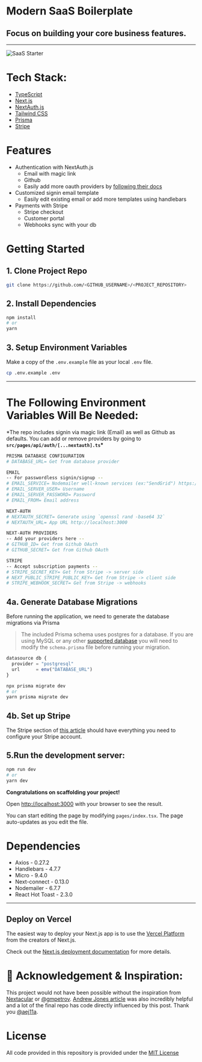 # **Modern SaaS Boilerplate**

## Focus on building your core business features.

---

![SaaS Starter](https://res.cloudinary.com/dxghtqpao/image/upload/v1659066394/A_Modern_SaaS_Boilerplate_wtiao3.png)

# **Tech Stack:**

- [TypeScript](https://typescriptlang.org/)
- [Next.js](https://nextjs.org)
- [NextAuth.js](https://next-auth.js.org/)
- [Tailwind CSS](https://tailwindcss.com/)
- [Prisma](https://prisma.io/)
- [Stripe](https://stripe.com/)

# **Features**

- Authentication with NextAuth.js
  - Email with magic link
  - Github
  - Easily add more oauth providers by [following their docs](https://next-auth.js.org/configuration/providers/oauth)
- Customized signin email template
  - Easily edit existing email or add more templates using handlebars
- Payments with Stripe
  - Stripe checkout
  - Customer portal
  - Webhooks sync with your db

# **Getting Started**

## **1. Clone Project Repo**

```bash
git clone https://github.com/<GITHUB_USERNAME>/<PROJECT_REPOSITORY>
```

## **2. Install Dependencies**

```bash
npm install
# or
yarn
```

## **3. Setup Environment Variables**

Make a copy of the `.env.example` file as your local `.env` file.

```bash
cp .env.example .env
```

---

# **The Following Environment Variables Will Be Needed:**

\*The repo includes signin via magic link (Email) as well as Github as defaults. You can add or remove providers by going to **`src/pages/api/auth/[...nextauth].ts`\***

```bash
PRISMA DATABASE CONFIGURATION
# DATABASE_URL= Get from database provider

EMAIL
-- For passwordless signin/signup --
# EMAIL_SERVICE= Nodemailer well-known services (ex:"SendGrid") https://nodemailer.com/smtp/well-known/
# EMAIL_SERVER_USER= Username
# EMAIL_SERVER_PASSWORD= Password
# EMAIL_FROM= Email address

NEXT-AUTH
# NEXTAUTH_SECRET= Generate using `openssl rand -base64 32`
# NEXTAUTH_URL= App URL http://localhost:3000

NEXT-AUTH PROVIDERS
-- Add your providers here --
# GITHUB_ID= Get from Github OAuth
# GITHUB_SECRET= Get from Github OAuth

STRIPE
-- Accept subscription payments --
# STRIPE_SECRET_KEY= Get from Stripe -> server side
# NEXT_PUBLIC_STRIPE_PUBLIC_KEY= Get from Stripe -> client side
# STRIPE_WEBHOOK_SECRET= Get from Stripe -> webhooks
```

## **4a. Generate Database Migrations**

Before running the application, we need to generate the database migrations via Prisma

> The included Prisma schema uses postgres for a database. If you are using MySQL or any other [supported database](https://www.prisma.io/docs/reference/database-reference/supported-databases) you will need to modify the `schema.prisma` file before running your migration.

```javascript
datasource db {
  provider = "postgresql"
  url      = env("DATABASE_URL")
}
```

```bash
npx prisma migrate dev
# or
yarn prisma migrate dev
```

## **4b. Set up Stripe**

The Stripe section of [this article](https://dev.to/ajones_codes/how-to-add-user-accounts-and-paid-subscriptions-to-your-nextjs-website-585e) should have everything you need to configure your Stripe account.

## **5.Run the development server:**

```bash
npm run dev
# or
yarn dev
```

**Congratulations on scaffolding your project!**

Open [http://localhost:3000](http://localhost:3000) with your browser to see the result.

You can start editing the page by modifying `pages/index.tsx`. The page auto-updates as you edit the file.

# **Dependencies**

- Axios - 0.27.2
- Handlebars - 4.7.7
- Micro - 9.4.0
- Next-connect - 0.13.0
- Nodemailer - 6.7.7
- React Hot Toast - 2.3.0

---

## Deploy on Vercel

The easiest way to deploy your Next.js app is to use the [Vercel Platform](https://vercel.com/new?utm_medium=default-template&filter=next.js&utm_source=create-next-app&utm_campaign=create-next-app-readme) from the creators of Next.js.

Check out the [Next.js deployment documentation](https://nextjs.org/docs/deployment) for more details.

# **🙏 Acknowledgement & Inspiration:**

This project would not have been possible without the inspiration from [Nextacular](https://nextacular.co/) or [@gmpetrov](https://github.com/gmpetrov). [Andrew Jones article](https://dev.to/ajones_codes/how-to-add-user-accounts-and-paid-subscriptions-to-your-nextjs-website-585e) was also incredibly helpful and a lot of the final repo has code directly influenced by this post. Thank you [@aej11a](https://github.com/aej11a).

# **License**
All code provided in this repository is provided under the [MIT License](https://github.com/bolg55/SaaS-Starter/blob/main/LICENSE)
